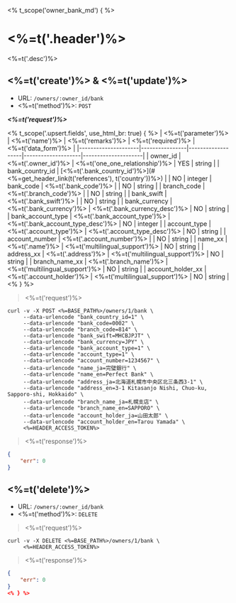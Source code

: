 <% t_scope('owner_bank_md') { %>
# <%=t('.header')%>

<%=t('.desc')%>

## <%=t('create')%> & <%=t('update')%>

- URL: `/owners/:owner_id/bank`
- <%=t('method')%>: `POST`

***<%=t('request')%>***

<% t_scope('.upsert.fields', use_html_br: true) { %>
| <%=t('parameter')%> | <%=t('name')%> | <%=t('remarks')%> | <%=t('required')%> | <%=t('data_form')%> |
|---------------------|----------------|-------------------|--------------------|---------------------|
| owner_id | <%=t('.owner_id')%> | <%=t('one_one_relationship')%> | YES | string |
| bank_country_id | [<%=t('.bank_country_id')%>](#<%=get_header_link(t('references'), t('country'))%>) | | NO | integer
| bank_code | <%=t('.bank_code')%> | | NO | string |
| branch_code | <%=t('.branch_code')%> | | NO | string |
| bank_swift | <%=t('.bank_swift')%> | | NO | string |
| bank_currency | <%=t('.bank_currency')%> | <%=t('.bank_currency_desc')%> | NO | string |
| bank_account_type | <%=t('.bank_account_type')%> | <%=t('.bank_account_type_desc')%> | NO | integer |
| account_type | <%=t('.account_type')%> | <%=t('.account_type_desc')%> | NO | string |
| account_number | <%=t('.account_number')%> | | NO | string |
| name_xx | <%=t('.name')%> | <%=t('multilingual_support')%> | NO | string |
| address_xx | <%=t('.address')%> | <%=t('multilingual_support')%> | NO | string |
| branch_name_xx | <%=t('.branch_name')%> | <%=t('multilingual_support')%> | NO | string |
| account_holder_xx | <%=t('.account_holder')%> | <%=t('multilingual_support')%> | NO | string |
<% } %>

> <%=t('request')%>

```shell
curl -v -X POST <%=BASE_PATH%>/owners/1/bank \
     --data-urlencode "bank_country_id=1" \
     --data-urlencode "bank_code=0002" \
     --data-urlencode "branch_code=814" \
     --data-urlencode "bank_swift=MHCBJPJT" \
     --data-urlencode "bank_currency=JPY" \
     --data-urlencode "bank_account_type=1" \
     --data-urlencode "account_type=1" \
     --data-urlencode "account_number=1234567" \
     --data-urlencode "name_ja=完璧銀行" \
     --data-urlencode "name_en=Perfect Bank" \
     --data-urlencode "address_ja=北海道札幌市中央区北三条西3-1" \
     --data-urlencode "address_en=3-1 Kitasanjo Nishi, Chuo-ku, Sapporo-shi, Hokkaido" \
     --data-urlencode "branch_name_ja=札幌支店" \
     --data-urlencode "branch_name_en=SAPPORO" \
     --data-urlencode "account_holder_ja=山田太郎" \
     --data-urlencode "account_holder_en=Tarou Yamada" \
     <%=HEADER_ACCESS_TOKEN%>
```

> <%=t('response')%>

```json
{
    "err": 0
}
```

## <%=t('delete')%>

- URL: `/owners/:owner_id/bank`
- <%=t('method')%>: `DELETE`

> <%=t('request')%>

```shell
curl -v -X DELETE <%=BASE_PATH%>/owners/1/bank \
     <%=HEADER_ACCESS_TOKEN%>
```

> <%=t('response')%>

```json
{
    "err": 0
}
<% } %>
